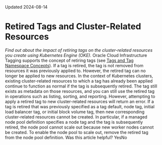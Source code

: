Updated 2024-08-14
# Retired Tags and Cluster-Related Resources
_Find out about the impact of retiring tags on the cluster-related resources you create using Kubernetes Engine (OKE)._
Oracle Cloud Infrastructure Tagging supports the concept of retiring tags (see [Tags and Tag Namespace Concepts](https://docs.oracle.com/iaas/Content/Tagging/Tasks/managingtagsandtagnamespaces.htm)). If a tag is retired, the tag is not removed from resources it was previously applied to. However, the retired tag can no longer be applied to new resources.
In the context of Kubernetes clusters, existing cluster-related resources to which a tag has already been applied continue to function as normal if the tag is subsequently retired. The tag still exists as metadata on those resources, and you can still use the retired tag in operations such as listing, sorting, and reporting. 
However, attempting to apply a retired tag to new cluster-related resources will return an error. If a tag is retired that was previously specified as a tag default, node tag, initial load balancer tag, or initial block volume tag, then new corresponding cluster-related resources cannot be created. 
In particular, if a managed node pool definition specifies a node tag and the tag is subsequently retired, the node pool cannot scale out because new worker nodes cannot be created. To enable the node pool to scale out, remove the retired tag from the node pool definition.
Was this article helpful?
YesNo

